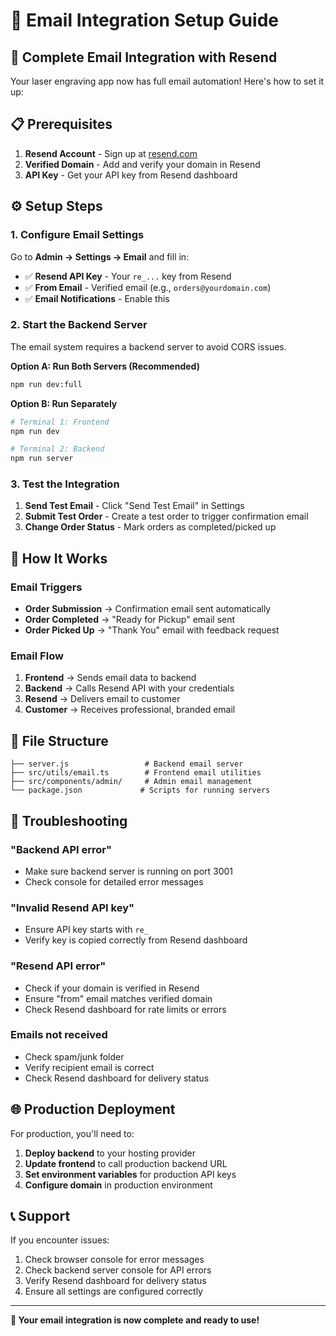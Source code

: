 # 📧 Email Integration Setup Guide

## 🚀 **Complete Email Integration with Resend**

Your laser engraving app now has full email automation! Here's how to set it up:

## 📋 **Prerequisites**

1. **Resend Account** - Sign up at [resend.com](https://resend.com)
2. **Verified Domain** - Add and verify your domain in Resend
3. **API Key** - Get your API key from Resend dashboard

## ⚙️ **Setup Steps**

### **1. Configure Email Settings**

Go to **Admin → Settings → Email** and fill in:

- ✅ **Resend API Key** - Your `re_...` key from Resend
- ✅ **From Email** - Verified email (e.g., `orders@yourdomain.com`)
- ✅ **Email Notifications** - Enable this

### **2. Start the Backend Server**

The email system requires a backend server to avoid CORS issues.

**Option A: Run Both Servers (Recommended)**
```bash
npm run dev:full
```

**Option B: Run Separately**
```bash
# Terminal 1: Frontend
npm run dev

# Terminal 2: Backend
npm run server
```

### **3. Test the Integration**

1. **Send Test Email** - Click "Send Test Email" in Settings
2. **Submit Test Order** - Create a test order to trigger confirmation email
3. **Change Order Status** - Mark orders as completed/picked up

## 🔧 **How It Works**

### **Email Triggers**
- **Order Submission** → Confirmation email sent automatically
- **Order Completed** → "Ready for Pickup" email sent
- **Order Picked Up** → "Thank You" email with feedback request

### **Email Flow**
1. **Frontend** → Sends email data to backend
2. **Backend** → Calls Resend API with your credentials
3. **Resend** → Delivers email to customer
4. **Customer** → Receives professional, branded email

## 📁 **File Structure**

```
├── server.js                 # Backend email server
├── src/utils/email.ts        # Frontend email utilities
├── src/components/admin/     # Admin email management
└── package.json             # Scripts for running servers
```

## 🚨 **Troubleshooting**

### **"Backend API error"**
- Make sure backend server is running on port 3001
- Check console for detailed error messages

### **"Invalid Resend API key"**
- Ensure API key starts with `re_`
- Verify key is copied correctly from Resend dashboard

### **"Resend API error"**
- Check if your domain is verified in Resend
- Ensure "from" email matches verified domain
- Check Resend dashboard for rate limits or errors

### **Emails not received**
- Check spam/junk folder
- Verify recipient email is correct
- Check Resend dashboard for delivery status

## 🌐 **Production Deployment**

For production, you'll need to:

1. **Deploy backend** to your hosting provider
2. **Update frontend** to call production backend URL
3. **Set environment variables** for production API keys
4. **Configure domain** in production environment

## 📞 **Support**

If you encounter issues:
1. Check browser console for error messages
2. Check backend server console for API errors
3. Verify Resend dashboard for delivery status
4. Ensure all settings are configured correctly

---

**🎉 Your email integration is now complete and ready to use!**
